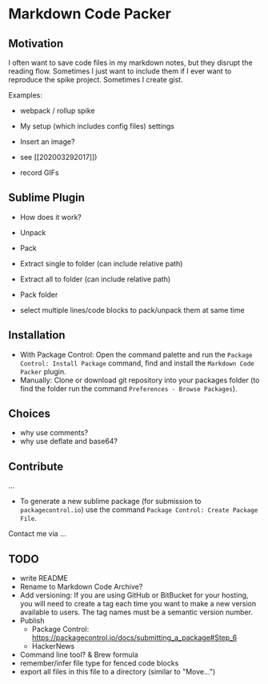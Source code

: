 # Markdown Code Packer

## Motivation

I often want to save code files in my markdown notes, but they disrupt the reading flow.
Sometimes I just want to include them if I ever want to reproduce the spike project.
Sometimes I create gist.

Examples:
- webpack / rollup spike
- My setup (which includes config files) settings
- Insert an image?

- see [[202003292017]])
- record GIFs

## Sublime Plugin

- How does it work?

- Unpack
- Pack
- Extract single to folder (can include relative path)
- Extract all to folder (can include relative path)
- Pack folder
- select multiple lines/code blocks to pack/unpack them at same time

## Installation

- With Package Control: Open the command palette and run the `Package Control: Install Package` command, find and install the `Markdown Code Packer` plugin.
- Manually: Clone or download git repository into your packages folder (to find the folder run the command `Preferences - Browse Packages`).

## Choices

- why use comments?
- why use deflate and base64?

## Contribute

...

- To generate a new sublime package (for submission to `packagecontrol.io`) use the command `Package Control: Create Package File`.

Contact me via ...

## TODO

- write README
- Rename to Markdown Code Archive?
- Add versioning: If you are using GitHub or BitBucket for your hosting, you will need to create a tag each time you want to make a new version available to users. The tag names must be a semantic version number. 
- Publish
  - Package Control: https://packagecontrol.io/docs/submitting_a_package#Step_6
  - HackerNews
- Command line tool? & Brew formula
- remember/infer file type for fenced code blocks
- export all files in this file to a directory (similar to "Move...")
